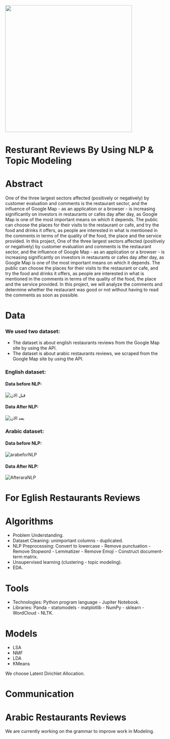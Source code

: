 <img src="https://user-images.githubusercontent.com/93095814/147701834-7f10776a-85b5-46ef-b0f5-a29fb659bf8d.png" width="400" heigh="400" /> 

# Resturant Reviews By Using NLP & Topic Modeling


# Abstract

One of the three largest sectors affected (positively or negatively) by customer evaluation and comments is the restaurant sector, and the influence of Google Map - as an application or a browser - is increasing significantly on investors in restaurants or cafes day after day, as Google Map is one of the most important means on which it depends. The public can choose the places for their visits to the restaurant or cafe, and try the food and drinks it offers, as people are interested in what is mentioned in the comments in terms of the quality of the food, the place and the service provided. In this project, One of the three largest sectors affected (positively or negatively) by customer evaluation and comments is the restaurant sector, and the influence of Google Map - as an application or a browser - is increasing significantly on investors in restaurants or cafes day after day, as Google Map is one of the most important means on which it depends. The public can choose the places for their visits to the restaurant or cafe, and try the food and drinks it offers, as people are interested in what is mentioned in the comments in terms of the quality of the food, the place and the service provided. In this project, we will analyze the comments and determine whether the restaurant was good or not without having to read the comments as soon as possible.

# Data 
### We used two dataset:
* The dataset is about english restaurants reviews from the Google Map site by using the API.
* The dataset is about arabic restaurants reviews, we scraped from the Google Map site by using the API.</p>

### English dataset:
#### Data before NLP:

![قبل الان](https://user-images.githubusercontent.com/93095814/147701216-a1f76971-e29f-4279-862a-2939c844b958.png)

#### Data After NLP:
![بعد الان](https://user-images.githubusercontent.com/93095814/147701219-d19038d9-c9a7-4202-b506-b35272283cda.png)


### Arabic dataset:
#### Data before NLP:

![arabeforNLP](https://user-images.githubusercontent.com/93095814/147701449-d0a124fc-e103-4774-a3d2-96328ecf6718.png)


#### Data After NLP:



![AfteraraNLP](https://user-images.githubusercontent.com/93095814/147701484-5e6dd840-8b78-43c6-9bc2-b9cb7ad4c7a7.png)

# For Eglish Restaurants Reviews 
# Algorithms
* Problem Understanding.
* Dataset Cleaning: unimportant columns - duplicated.
* NLP Preprocessing: Convert to lowercase - Remove punctuation - Remove Stopword - Lemmatizer - Remove Emoji - Construct document-term matrix.
* Unsupervised learning (clustering - topic modeling).
* EDA.

# Tools
* Technologies: Python program language - Jupiter Notebook.
* Libraries: Panda - statsmodels - matplotlib - NumPy - sklearn - WordCloud - NLTK.

# Models
* LSA
* NMF
* LDA
* KMeans

We choose Latent Dirichlet Allocation.

# Communication


# Arabic Restaurants Reviews
We are currently working on the grammar to improve work in Modeling.
